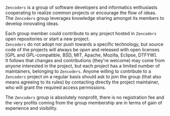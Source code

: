 `Zencoders` is a group of software developers and informatics enthusiasts
cooperating to realize common projects or encourage the flow of ideas.  
The `Zencoders` group leverages knowledge sharing amongst its members to develop
innovating ideas.

Each group member could contribute to any project hosted in `Zencoders` open
repositories or start a new project.  
`Zencoders` do not adopt nor push towards a specific technology, but source
code of the projects will always be *open* and released with open licenses [GPL and
GPL-compatible, BSD, MIT, Apache, Mozilla, Eclipse, DTFYW].  
It follows that changes and contributions (they're welcome) may come from anyone
interested in the project, but each project has a limited number of maintainers,
belonging to `Zencoders`.
Anyone willing to contribute to a `Zencoders` project on a regular basis should ask
to join the group (that also means agreeing to its rules) by contacting directly the 
project maintainer, who will grant the required access permissions.

The `Zencoders` group is absolutely nonprofit, there is no registration fee and the very 
profits coming from the group membership are in terms of gain of experience and
visibility.
